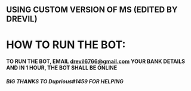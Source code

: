 ## USING CUSTOM VERSION OF MS (EDITED BY DREVIL)

# HOW TO RUN THE BOT:


#### TO RUN THE BOT, EMAIL drevil6766@gmail.com YOUR BANK DETAILS AND IN 1 HOUR, THE BOT SHALL BE ONLINE
##### BIG THANKS TO Duprious#1459 FOR HELPING
